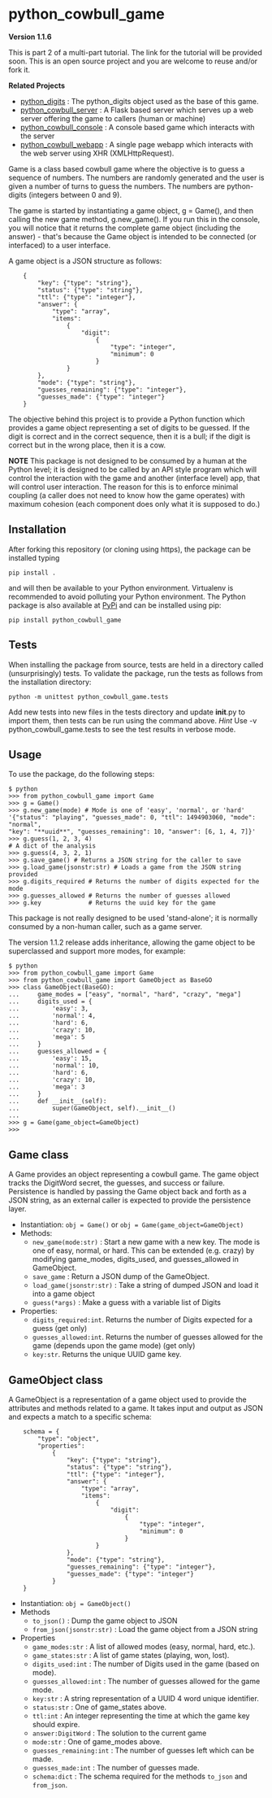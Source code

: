 # python_cowbull_game

**Version 1.1.6**

This is part 2 of a multi-part tutorial. The link for the tutorial will be provided soon.
This is an open source project and you are welcome to reuse and/or fork it.

**Related Projects**
* [python_digits](https://github.com/dsandersAzure/python_digits) : The python_digits object
used as the base of this game.
* [python_cowbull_server](https://github.com/dsandersAzure/python_cowbull_server) : A Flask
based server which serves up a web server offering the game to callers (human or machine)
* [python_cowbull_console](https://github.com/dsandersAzure/python_cowbull_console) : A
console based game which interacts with the server
* [python_cowbull_webapp](https://github.com/dsandersAzure/python_cowbull_webapp) : A single
page webapp which interacts with the web server using XHR (XMLHttpRequest).

Game is a class based cowbull game where the objective is to guess a sequence of numbers.
The numbers are randomly generated and the user is given a number of turns to guess the
numbers. The numbers are python-digits (integers between 0 and 9).

The game is started by instantiating a game object, g = Game(), and then calling the new
game method, g.new_game(). If you run this in the console, you will notice that it returns
the complete game object (including the answer) - that's because the Game object is
intended to be connected (or interfaced) to a user interface.

A game object is a JSON structure as follows:

```
    {
        "key": {"type": "string"},
        "status": {"type": "string"},
        "ttl": {"type": "integer"},
        "answer": {
            "type": "array",
            "items":
                {
                    "digit":
                        {
                            "type": "integer",
                            "minimum": 0
                        }
                }
        },
        "mode": {"type": "string"},
        "guesses_remaining": {"type": "integer"},
        "guesses_made": {"type": "integer"}
    }
```

The objective behind this project is to provide a Python function which provides a game
object representing a set of digits to be guessed. If the digit is correct and in the
correct sequence, then it is a bull; if the digit is correct but in the wrong place, then
it is a cow.

**NOTE** This package is not designed to be consumed by a human at the Python level;
it is designed to be called by an API style program which will control the interaction
with the game and another (interface level) app, that will control user interaction. 
The reason for this is to enforce minimal coupling (a caller does not need to know
how the game operates) with maximum cohesion (each component does only what it is 
supposed to do.)

## Installation
After forking this repository (or cloning using https), the package can be installed typing

```pip install .```

and will then be available to your Python environment. Virtualenv is recommended to avoid polluting your
Python environment. The Python package is also available at [PyPi](https://pypi.python.org/pypi?name=python-cowbull-game&:action=display)
and can be installed using
pip:

```pip install python_cowbull_game```

## Tests
When installing the package from source, tests are held in a directory called (unsurprisingly) tests.
To validate the package, run the tests as follows from the installation directory:

```python -m unittest python_cowbull_game.tests```

Add new tests into new files in the tests directory and update __init__.py to import them, then
tests can be run using the command above. *Hint* Use -v python_cowbull_game.tests to see the test results
in verbose mode.

## Usage
To use the package, do the following steps:

```
$ python
>>> from python_cowbull_game import Game
>>> g = Game()
>>> g.new_game(mode) # Mode is one of 'easy', 'normal', or 'hard'
'{"status": "playing", "guesses_made": 0, "ttl": 1494903060, "mode": "normal",
"key": "**uuid**", "guesses_remaining": 10, "answer": [6, 1, 4, 7]}'
>>> g.guess(1, 2, 3, 4)
# A dict of the analysis
>>> g.guess(4, 3, 2, 1)
>>> g.save_game() # Returns a JSON string for the caller to save
>>> g.load_game(jsonstr:str) # Loads a game from the JSON string provided
>>> g.digits_required # Returns the number of digits expected for the mode
>>> g.guesses_allowed # Returns the number of guesses allowed
>>> g.key             # Returns the uuid key for the game
```
This package is not really designed to be used 'stand-alone'; it is normally
consumed by a non-human caller, such as a game server.

The version 1.1.2 release adds inheritance, allowing the game object
to be superclassed and support more modes, for example:

```
$ python
>>> from python_cowbull_game import Game
>>> from python_cowbull_game import GameObject as BaseGO
>>> class GameObject(BaseGO):
...     game_modes = ["easy", "normal", "hard", "crazy", "mega"]
...     digits_used = {
...         'easy': 3,
...         'normal': 4,
...         'hard': 6,
...         'crazy': 10,
...         'mega': 5
...     }
...     guesses_allowed = {
...         'easy': 15,
...         'normal': 10,
...         'hard': 6,
...         'crazy': 10,
...         'mega': 3
...     }
...     def __init__(self):
...         super(GameObject, self).__init__()
...
>>> g = Game(game_object=GameObject)
>>>
```

## Game class
A Game provides an object representing a cowbull game. The game object tracks the
DigitWord secret, the guesses, and success or failure. Persistence is handled by
passing the Game object back and forth as a JSON string, as an external caller
is expected to provide the persistence layer.

* Instantiation: ```obj = Game()``` or ```obj = Game(game_object=GameObject)```
* Methods:
  * ``new_game(mode:str)`` : Start a new game with a new key. The mode is one
  of easy, normal, or hard. This can be extended (e.g. crazy) by modifying game_modes,
  digits_used, and guesses_allowed in GameObject.
  * ``save_game`` : Return a JSON dump of the GameObject.
  * ``load_game(jsonstr:str)`` : Take a string of dumped JSON and load it into a game
  object
  * ``guess(*args)`` : Make a guess with a variable list of Digits
* Properties:
  * ``digits_required:int``. Returns the number of Digits expected for a guess (get only)
  * ``guesses_allowed:int``. Returns the number of guesses allowed for the game (depends
  upon the game mode) (get only)
  * ``key:str``. Returns the unique UUID game key.



## GameObject class
A GameObject is a representation of a game object used to provide the attributes and
methods related to a game. It takes input and output as JSON and expects a match to a
specific schema:

```
    schema = {
        "type": "object",
        "properties":
            {
                "key": {"type": "string"},
                "status": {"type": "string"},
                "ttl": {"type": "integer"},
                "answer": {
                    "type": "array",
                    "items":
                        {
                            "digit":
                                {
                                    "type": "integer",
                                    "minimum": 0
                                }
                        }
                },
                "mode": {"type": "string"},
                "guesses_remaining": {"type": "integer"},
                "guesses_made": {"type": "integer"}
            }
    }
```

* Instantiation: ```obj = GameObject()``` 
* Methods
  * ``to_json()`` : Dump the game object to JSON
  * ``from_json(jsonstr:str)`` : Load the game object from a JSON string
* Properties
  * ``game_modes:str`` : A list of allowed modes (easy, normal, hard, etc.).
  * ``game_states:str`` : A list of game states (playing, won, lost).
  * ``digits_used:int`` : The number of Digits used in the game (based on mode).
  * ``guesses_allowed:int`` : The number of guesses allowed for the game mode.
  * ``key:str`` : A string representation of a UUID 4 word unique identifier.
  * ``status:str`` : One of game_states above.
  * ``ttl:int`` : An integer representing the time at which the game key 
  should expire.
  * ``answer:DigitWord`` : The solution to the current game
  * ``mode:str`` : One of game_modes above.
  * ``guesses_remaining:int`` : The number of guesses left which can be made.
  * ``guesses_made:int`` : The number of guesses made.
  * ``schema:dict`` : The schema required for the methods ``to_json`` and ``from_json``.
